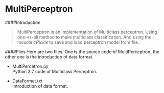 # MultiPerceptron

####Introduction
> MultiPerceptron is an implementation of Multiclass
> perceptron. Using one-vs-all method to make multiclass
> classification. And using the moudle *cPickle* to save
> and load perceptron model from file.

####Files
Here are two files. One is the source code of MultiPerceptron, the other one is the introduction of data format. 

- MultiPercetron.py<br>
Python 2.7 code of Multiclass Perceptron.

- DataFormat.txt<br>
  Introduction of data format.
